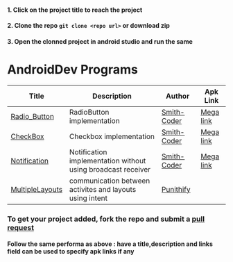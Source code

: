 #### 1. Click on the project title to reach the project
#### 2. Clone the repo ```git clone <repo url>``` or download zip
#### 3. Open the clonned project in android studio and run the same

AndroidDev Programs
======

Title | Description | Author |  Apk Link
------        |      ------     |      ------    |      ------
[Radio_Button](https://github.com/Smith-Coder/Android_Radio_Button.git)  |   RadioButton implementation   |   [Smith-Coder](https://github.com/Smith-Coder)   |   [Mega link](https://mega.nz/file/jEhXgIjS#T2wmIbU8XIsUc2kjYmn08M5x5RBoDy14TtOHjmEpBAE)
[CheckBox](https://github.com/Smith-Coder/Android_checkBox.git)  |   Checkbox implementation      |   [Smith-Coder](https://github.com/Smith-Coder)           | [Mega link](https://mega.nz/file/6BBmUbDB#9WV2JFTR-nxL24qkcO4KHENHc01Krlq9ca_hVeZqx0k)
[Notification](https://github.com/Smith-Coder/Android_Notification)  |   Notification implementation without using broadcast receiver      |   [Smith-Coder](https://github.com/Smith-Coder)    |[Mega link](https://mega.nz/file/OAJknRTR#0STNyiRf3aZ7AKGKN7qLG-pUDGZrnCADf1j5uP-8CEU)
[MultipleLayouts](https://github.com/Punithify/android-dev.git)  |   communication between activites and layouts using intent      |   [Punithify](https://github.com/Punithify)    |  
### To get your project added, fork the repo and submit a [pull request](https://github.com/Punithify/sample/pulls)
#### Follow the same performa as above : have a title,description and links field can be used to specify apk links if any 
